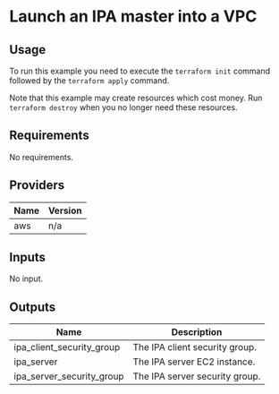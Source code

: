 # Launch an IPA master into a VPC #

## Usage ##

To run this example you need to execute the `terraform init` command
followed by the `terraform apply` command.

Note that this example may create resources which cost money. Run
`terraform destroy` when you no longer need these resources.

## Requirements ##

No requirements.

## Providers ##

| Name | Version |
|------|---------|
| aws | n/a |

## Inputs ##

No input.

## Outputs ##

| Name | Description |
|------|-------------|
| ipa_client_security_group | The IPA client security group. |
| ipa_server | The IPA server EC2 instance. |
| ipa_server_security_group | The IPA server security group. |
